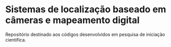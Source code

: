 # Sistemas de localização baseado em câmeras e mapeamento digital
Repositório destinado aos códigos desenvolvidos em pesquisa de iniciação científica.
